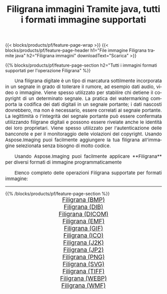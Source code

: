 ﻿---
title: Filigrana immagini Tramite java, tutti i formati immagine supportati 
weight: 3920
url: /it/java/watermark 
lang: it
langdirlevel: 2
locales: zh-hans,ja,it,ru,de,es,fr,nl,id,lt,pl,pt,vi,tr,ko,zh-hant,ar,hi,th,sv,cs,uk,he
description: Usando Aspose.Imaging puoi facilmente Filigrana immagini tramite java
---

{{< blocks/products/pf/feature-page-wrap >}}
{{< blocks/products/pf/feature-page-header h1="File immagine Filigrana tramite java" h2="Filigrana immagini" downloadText="Scarica" >}}


{{% blocks/products/pf/feature-page-section  h2="Tutti i immagini formati supportati per l'operazione Filigrana" %}}
<p align="justify" style="text-indent:2em;font-size:15px;">
Una filigrana digitale è un tipo di marcatura sottilmente incorporata in un segnale in grado di tollerare il rumore, ad esempio dati audio, video o immagine. Viene spesso utilizzato per stabilire chi detiene il copyright di un determinato segnale. La pratica del watermarking comporta la codifica dei dati digitali in un segnale portante; i dati nascosti dovrebbero, ma non è necessario, essere correlati al segnale portante. La legittimità o l'integrità del segnale portante può essere confermata utilizzando filigrane digitali e possono essere rivelate anche le identità dei loro proprietari. Viene spesso utilizzato per l'autenticazione delle banconote e per il monitoraggio delle violazioni del copyright. Usando Aspose.Imaging puoi facilmente aggiungere la tua filigrana all'immagine selezionata senza bisogno di molto codice.
</p>
<p align="justify" style="text-indent:2em;font-size:15px;">
Usando Aspose.Imaging puoi facilmente applicare **Filigrana** per diversi formati di immagine programmaticamente
</p>
<p align="justify" style="text-indent:2em;font-size:15px;">
Elenco completo delle operazioni Filigrana supportate per formati immagine:
</p>
<hr/>
{{% /blocks/products/pf/feature-page-section %}}
<div class="container-fluid productfamilypage bg-gray">
    <div class="convertypes bg-gray agp-content section">
        <div class="container">
		<div class="row other-converters" style="gap: 10px;font-size: 19px;text-align:center;">
		    <div class='col-md-2 other-converter remove-lp remove-rp'><a href="/imaging/it/java/watermark/bmp" style="padding:15px;">Filigrana (BMP)</a></div><div class='col-md-2 other-converter remove-lp remove-rp'><a href="/imaging/it/java/watermark/dib" style="padding:15px;">Filigrana (DIB)</a></div><div class='col-md-2 other-converter remove-lp remove-rp'><a href="/imaging/it/java/watermark/dicom" style="padding:15px;">Filigrana (DICOM)</a></div><div class='col-md-2 other-converter remove-lp remove-rp'><a href="/imaging/it/java/watermark/emf" style="padding:15px;">Filigrana (EMF)</a></div><div class='col-md-2 other-converter remove-lp remove-rp'><a href="/imaging/it/java/watermark/gif" style="padding:15px;">Filigrana (GIF)</a></div><div class='col-md-2 other-converter remove-lp remove-rp'><a href="/imaging/it/java/watermark/ico" style="padding:15px;">Filigrana (ICO)</a></div><div class='col-md-2 other-converter remove-lp remove-rp'><a href="/imaging/it/java/watermark/j2k" style="padding:15px;">Filigrana (J2K)</a></div><div class='col-md-2 other-converter remove-lp remove-rp'><a href="/imaging/it/java/watermark/jp2" style="padding:15px;">Filigrana (JP2)</a></div><div class='col-md-2 other-converter remove-lp remove-rp'><a href="/imaging/it/java/watermark/png" style="padding:15px;">Filigrana (PNG)</a></div><div class='col-md-2 other-converter remove-lp remove-rp'><a href="/imaging/it/java/watermark/svg" style="padding:15px;">Filigrana (SVG)</a></div><div class='col-md-2 other-converter remove-lp remove-rp'><a href="/imaging/it/java/watermark/tiff" style="padding:15px;">Filigrana (TIFF)</a></div><div class='col-md-2 other-converter remove-lp remove-rp'><a href="/imaging/it/java/watermark/webp" style="padding:15px;">Filigrana (WEBP)</a></div><div class='col-md-2 other-converter remove-lp remove-rp'><a href="/imaging/it/java/watermark/wmf" style="padding:15px;">Filigrana (WMF)</a></div>
                </div>
        </div>
    </div>
</div>
<br/>
